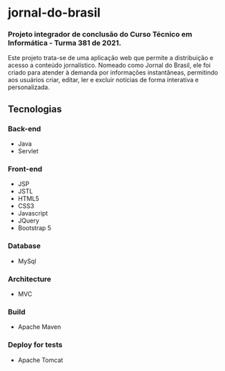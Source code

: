 # jornal-do-brasil
### Projeto integrador de conclusão do Curso Técnico em Informática - Turma 381 de 2021.
Este projeto trata-se de uma aplicação web que permite a distribuição e acesso a conteúdo jornalístico. Nomeado como Jornal do Brasil, ele foi criado para atender à demanda por informações instantâneas, permitindo aos usuários criar, editar, ler e excluir notícias de forma interativa e personalizada.

## Tecnologias
### Back-end
- Java
- Servlet
### Front-end
- JSP
- JSTL
- HTML5
- CSS3
- Javascript
- JQuery 
- Bootstrap 5
### Database
- MySql
### Architecture
- MVC
### Build
- Apache Maven
### Deploy for tests
- Apache Tomcat



